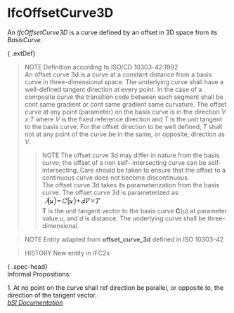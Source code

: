 IfcOffsetCurve3D
================
An _IfcOffsetCurve3D_ is a curve defined by an offset in 3D space from its
_BasisCurve_.  
  
{ .extDef}  
> NOTE Definition according to ISO/CD 10303-42:1992  
> An offset curve 3d is a curve at a constant distance from a basis curve in
> three-dimensional space. The underlying curve shall have a well-defined
> tangent direction at every point. In the case of a composite curve the
> transition code between each segment shall be cont same gradient or cont
> same gradient same curvature. The offset curve at any point (parameter) on
> the basis curve is in the direction _V x T_ where _V_ is the fixed reference
> direction and _T_ is the unit tangent to the basis curve. For the offset
> direction to be well defined, _T_ shall not at any point of the curve be in
> the same, or opposite, direction as _V_.  
>> NOTE  The offset curve 3d may differ in nature from the basis curve; the
offset of a non self- intersecting curve can be self-intersecting. Care should
be taken to ensure that the offset to a continuous curve does not become
discontinuous.  
> The offset curve 3d takes its parameterization from the basis curve. The
> offset curve 3d is parameterized as:  
>> ![Math](figures/ifcoffsetcurve3d-math1.gif)  
> **T** is the unit tangent vector to the basis curve **C**(_u_) at parameter
> value _u_, and _d_ is distance. The underlying curve shall be three-
> dimensional.  
  
> NOTE Entity adapted from **offset_curve_3d** defined in ISO 10303-42  
  
> HISTORY  New entity in IFC2x  
  
{ .spec-head}  
Informal Propositions:  
  
1\. At no point on the curve shall ref direction be parallel, or opposite to,
the direction of the tangent vector.  
[ _bSI
Documentation_](https://standards.buildingsmart.org/IFC/DEV/IFC4_2/FINAL/HTML/schema/ifcgeometryresource/lexical/ifcoffsetcurve3d.htm)


